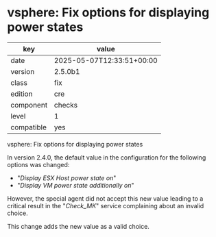 [//]: # (werk v2)
# vsphere: Fix options for displaying power states

key        | value
---------- | ---
date       | 2025-05-07T12:33:51+00:00
version    | 2.5.0b1
class      | fix
edition    | cre
component  | checks
level      | 1
compatible | yes

vsphere: Fix options for displaying power states

In version 2.4.0, the default value in the configuration for the following options was changed:

* "_Display ESX Host power state on_"
* "_Display VM power state additionally on_" 

However, the special agent did not accept this new value leading to a critical result in the "_Check_MK_" service complaining about an invalid choice.

This change adds the new value as a valid choice.

